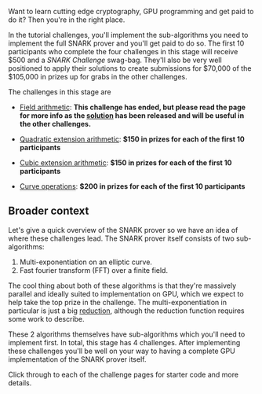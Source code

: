 Want to learn cutting edge cryptography, GPU programming and get
paid to do it? Then you're in the right place.

In the tutorial challenges, you'll implement the sub-algorithms you need to
implement the full SNARK prover and you'll get paid to do so.
The first 10 participants who complete the four challenges in this stage
will receive $500 and a *SNARK Challenge* swag-bag.
They'll also be very well positioned to apply their solutions to
create submissions for $70,000 of the $105,000 in prizes up for grabs in the other challenges.

The challenges in this stage are

- [Field arithmetic](/snark-challenge/problem-01-field-arithmetic.html): **This challenge has ended, but please read the page for more info as the [solution](https://github.com/codaprotocol/cuda-fixnum) has been released and will be useful in the other challenges.**

- [Quadratic extension arithmetic](/snark-challenge/problem-02-quadratic-extension-arithmetic.html): **$150 in prizes for each of the first 10 participants**

- [Cubic extension arithmetic](/snark-challenge/problem-03-cubic-extension-arithmetic.html): **$150 in prizes for each of the first 10 participants**

- [Curve operations](/snark-challenge/problem-04-curve-operations.html): **$200 in prizes for each of the first 10 participants**



## Broader context
Let's give a quick overview of the SNARK prover so
we have an idea of where these challenges lead. The SNARK prover itself
consists of two sub-algorithms: 

1. Multi-exponentiation on an elliptic curve.
2. Fast fourier transform (FFT) over a finite field.

The cool thing about both of these algorithms is that they're massively
parallel and ideally suited to implementation on GPU, which we expect to
help take the top prize in the challenge. The multi-exponentiation in
particular is just a big [reduction](https://developer.download.nvidia.com/assets/cuda/files/reduction.pdf),
although the reduction function requires some work to describe.

These 2 algorithms themselves have sub-algorithms which you'll need to implement first.
In total, this stage has 4 challenges. After implementing these challenges you'll
be well on your way to having a complete GPU implementation of the SNARK prover itself.

Click through to each of the challenge pages for starter code and more details.